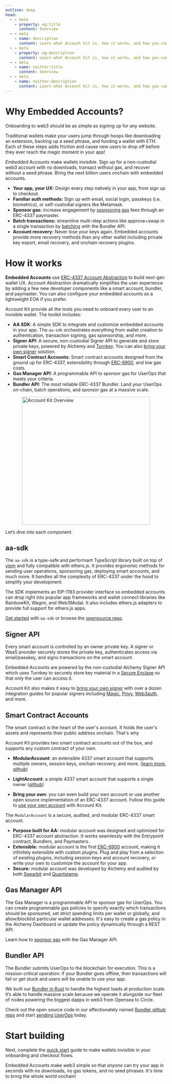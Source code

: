 ```yaml
---
outline: deep
head:
  - - meta
    - property: og:title
      content: Overview
  - - meta
    - name: description
      content: Learn what Account Kit is, how it works, and how you can use it to integrate smart accounts in your app.
  - - meta
    - property: og:description
      content: Learn what Account Kit is, how it works, and how you can use it to integrate smart accounts in your app.
  - - meta
    - name: twitter:title
      content: Overview
  - - meta
    - name: twitter:description
      content: Learn what Account Kit is, how it works, and how you can use it to integrate smart accounts in your app.
---
```


# Why Embedded Accounts?

Onboarding to web3 should be as simple as signing up for any website.

Traditional wallets make your users jump through hoops like downloading an extension, backing up a seed phrase, and funding a wallet with ETH. Each of these steps adds friction and cause new users to drop off before they ever reach the magic moment in your app!

*Embedded Accounts* make wallets invisible. Sign up for a non-custodial web3 account with no downloads, transact without gas, and recover without a seed phrase. Bring the next billion users onchain with embedded accounts.

- **Your app, your UX:** Design every step natively in your app, from sign up to checkout.
- **Familiar auth methods:** Sign up with email, social login, passkeys (i.e. biometrics), or self-custodial signers like Metamask.
- **Sponsor gas:** increase engagement by [sponsoring gas](/using-smart-accounts/sponsoring-gas/gas-manager) fees through an ERC-4337 paymaster.
- **Batch transactions:** streamline multi-step actions like approve+swap in a single transaction by [batching](/using-smart-accounts/batch-user-operations) with the Bundler API.
- **Account recovery:** Never lose your keys again. Embedded accounts provide more recovery methods than any other wallet including private key export, email recovery, and onchain recovery plugins.

# How it works

**Embedded Accounts** use [ERC-4337 Account Abstraction](https://www.youtube.com/watch?v=Vpk_MhY-EeE) to build next-gen wallet UX. Account Abstraction dramatically simplifies the user experience by adding a few new developer components like a smart account, bundler, and paymaster. You can also configure your embedded accounts as a lightweight EOA if you prefer.

Account Kit provide all the tools you need to onboard every user to an invisible wallet. The toolkit includes:

- **AA SDK**: A simple SDK to integrate and customize embedded accounts in your app. The `aa-sdk` orchestrates everything from wallet creation to authentication, transaction signing, gas sponsorship, and more.
- **Signer API:** A secure, non-custodial Signer API to generate and store private keys, powered by Alchemy and [Turnkey](https://www.turnkey.com/). You can also [bring your own signer](/signers/choosing-a-signer) solution.
- **Smart Contract Accounts:** Smart contract accounts designed from the ground up for ERC-4337, extensibility through [ERC-6900](https://eips.ethereum.org/EIPS/eip-6900), and low gas costs.
- **Gas Manager API:** A programmable API to sponsor gas for UserOps that meets your criteria.
- **Bundler API:** The most reliable ERC-4337 Bundler. Land your UserOps on-chain, batch operations, and sponsor gas at a massive scale.

<img src="/images/account-kit-overview.png" width="400" height="auto" alt="Account Kit Overview" style="display: block; margin: auto;">

Let’s dive into each component.

## aa-sdk

The `aa-sdk` is a type-safe and performant TypeScript library built on top of [viem](https://viem.sh/) and fully compatible with ethers.js. It provides ergonomic methods for sending user operations, sponsoring gas, deploying smart accounts, and much more. It handles all the complexity of ERC-4337 under the hood to simplify your development.

The SDK implements an EIP-1193 provider interface so embedded accounts can drop right into popular app frameworks and wallet connect libraries like RainbowKit, Wagmi, and Web3Modal. It also includes ethers.js adapters to provide full support for ethers.js apps.

[Get started](/getting-started/setup) with `aa-sdk` or browse the [opensource repo](https://github.com/alchemyplatform/aa-sdk).

## Signer API

Every smart account is controlled by an owner private key. A signer or WaaS provider securely stores the private key, authenticates access via email/passkey, and signs transactions on the smart account.

Embedded Accounts are powered by the non-custodial Alchemy Signer API which uses Turnkey to securely store key material in a [Secure Enclave](https://docs.turnkey.com/security/our-approach) so that only the user can access it.

Account Kit also makes it easy to [bring your own signer](/signers/choosing-a-signer) with over a dozen integration guides for popular signers including [Magic](/signers/guides/magic), [Privy](/signers/guides/privy), [Web3auth](/signers/guides/web3auth), and more.

## Smart Contract Accounts

The smart contract is the heart of the user's account. It holds the user's assets and represents their public address onchain. That's why

Account Kit provides two smart contract accounts out of the box, and supports any custom contract of your own.

- **ModularAccount**: an extensible 4337 smart account that supports multiple owners, session keys, onchain recovery, and more. ([learn more](https://www.alchemy.com/blog/hello-modular-account), [github](https://github.com/alchemyplatform/modular-account))

- **LightAccount**: a simple 4337 smart account that supports a single owner ([github](https://github.com/alchemyplatform/light-account))

- **Bring your own**: you can even build your own account or use another open source implementation of an ERC-4337 account. Follow this guide to [use your own account](/smart-accounts/custom/using-your-own) with Account Kit.

The `ModularAccount` is a secure, audited, and modular ERC-4337 smart account.

- **Purpose built for AA:** modular account was designed and optimized for ERC-4337 account abstraction. It works seamlessly with the Entrypoint contract, Bundlers, and Paymasters.
- **Extensible:** modular account is the first [ERC-6900](https://eips.ethereum.org/EIPS/eip-6900) account, making it infinitely extensible with custom plugins. Plug and play from a selection of existing plugins, including session keys and account recovery, or write your own to customize the account for your app.
- **Secure:** modular account was developed by Alchemy and audited by both [Spearbit](https://github.com/alchemyplatform/modular-account/blob/develop/audits/2024-01-31_spearbit_0e3fd1e.pdf) and [Quantstamp](https://github.com/alchemyplatform/modular-account/blob/develop/audits/2024-02-20-quantstamp-8ae319e.pdf).

## Gas Manager API

The Gas Manager is a programmable API to sponsor gas for UserOps. You can create programmable gas policies to specify exactly which transactions should be sponsored, set strict spending limits per wallet or globally, and allow/blocklist particular wallet addresses. It's easy to create a gas policy in the Alchemy Dashboard or update the policy dynamically through a REST API.

Learn how to [sponsor gas](/using-smart-accounts/sponsoring-gas/gas-manager) with the Gas Manager API.

## Bundler API

The Bundler submits UserOps to the blockchain for execution. This is a mission-critical operation: if your Bundler goes offline, then transactions will fail or get stuck and users will be unable to use your app.

We built our [Bundler in Rust](https://www.alchemy.com/blog/open-sourcing-rundler/?a=ak-docs) to handle the highest loads at production scale. It’s able to handle massive scale because we operate it alongside our fleet of nodes powering the biggest dapps in web3 from Opensea to Circle.

Check out the open source code in our affectionately named [Rundler github repo](https://github.com/alchemyplatform/rundler) and start [sending UserOps](/using-smart-accounts/send-user-operations) today.

# Start building

Next, complete the [quick start](/getting-started/setup) guide to make wallets invisible in your onboarding and checkout flows.

Embedded Accounts make web3 simple so that *anyone* can try your app in seconds with no downloads, no gas tokens, and no seed phrases. It's time to bring the whole world onchain!
